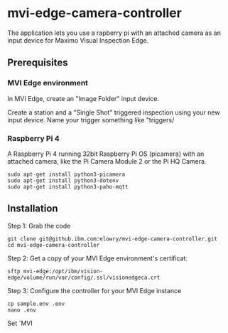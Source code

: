 # mvi-edge-camera-controller

The application lets you use a rapberry pi with an attached camera as an input device for Maximo Visual Inspection Edge.

## Prerequisites

### MVI Edge environment

In MVI Edge, create an "Image Folder" input device.

Create a station and a "Single Shot" triggered inspection using your new input device.  Name your trigger something like "triggers/<device-name>


### Raspberry Pi 4

A Raspberry Pi 4 running 32bit Raspberry Pi OS (picamera) with an attached camera, like the Pi Camera Module 2 or the Pi HQ Camera.

```
sudo apt-get install python3-picamera
sudo apt-get install python3-dotenv
sudo apt-get install python3-paho-mqtt
```

## Installation

Step 1: Grab the code

```
git clone git@github.ibm.com:elowry/mvi-edge-camera-controller.git
cd mvi-edge-camera-controller
```

Step 2: Get a copy of your MVI Edge environment's certificat:

```
sftp mvi-edge:/opt/ibm/vision-edge/volume/run/var/config/.ssl/visionedgeca.crt
```

Step 3: Configure the controller for your MVI Edge instance

```
cp sample.env .env
nano .env
```

Set `MVI
